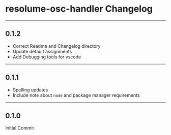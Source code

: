 # resolume-osc-handler Changelog

----

## 0.1.2
- Correct Readme and Changelog directory
- Update default assignments
- Add Debugging tools for vscode

----

## 0.1.1
- Spelling updates
- Include note about `node` and package manager requirements

----

## 0.1.0
Initial Commit
